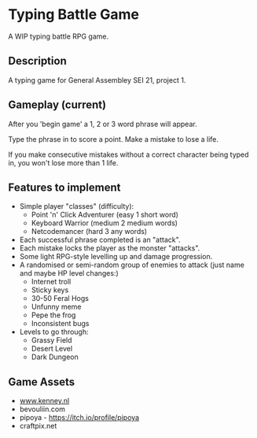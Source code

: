 # Typing Battle Game
A WIP typing battle RPG game.

## Description
A typing game for General Assembley SEI 21, project 1.

## Gameplay (current)
After you 'begin game' a 1, 2 or 3 word phrase will appear.

Type the phrase in to score a point.
Make a mistake to lose a life.

If you make consecutive mistakes without a correct character being typed in, you won't lose more than 1 life.

## Features to implement
* Simple player "classes" (difficulty):
    * Point 'n' Click Adventurer (easy 1 short word)
    * Keyboard Warrior (medium 2 medium words)
    * Netcodemancer (hard 3 any words)
* Each successful phrase completed is an "attack".
* Each mistake locks the player as the monster "attacks".
* Some light RPG-style levelling up and damage progression.
* A randomised or semi-random group of enemies to attack (just name and maybe HP level changes:)
    * Internet troll
    * Sticky keys
    * 30-50 Feral Hogs
    * Unfunny meme
    * Pepe the frog
    * Inconsistent bugs
* Levels to go through:
    * Grassy Field
    * Desert Level
    * Dark Dungeon

## Game Assets
* www.kenney.nl
* bevouliin.com
* pipoya - https://itch.io/profile/pipoya
* craftpix.net